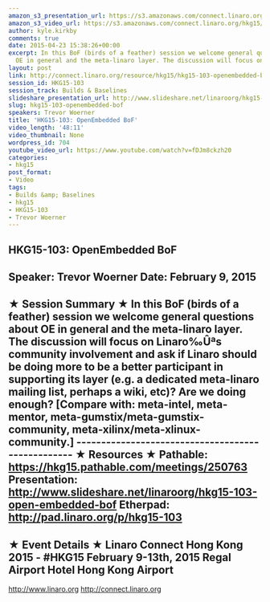 ```yaml
---
amazon_s3_presentation_url: https://s3.amazonaws.com/connect.linaro.org/hkg15/Videos/02-09-Monday/HKG15-103.pdf
amazon_s3_video_url: https://s3.amazonaws.com/connect.linaro.org/hkg15/Videos/02-09-Monday/HKG15-103+OpenEmbedded+BoF.mp4
author: kyle.kirkby
comments: true
date: 2015-04-23 15:38:26+00:00
excerpt: In this BoF (birds of a feather) session we welcome general questions about
  OE in general and the meta-linaro layer. The discussion will focus on Linaro
layout: post
link: http://connect.linaro.org/resource/hkg15/hkg15-103-openembedded-bof/
session_id: HKG15-103
session_track: Builds & Baselines
slideshare_presentation_url: http://www.slideshare.net/linaroorg/hkg15-103-open-embedded-bof
slug: hkg15-103-openembedded-bof
speakers: Trevor Woerner
title: 'HKG15-103: OpenEmbedded BoF'
video_length: '48:11'
video_thumbnail: None
wordpress_id: 704
youtube_video_url: https://www.youtube.com/watch?v=fDJm8ckzh20
categories:
- hkg15
post_format:
- Video
tags:
- Builds &amp; Baselines
- hkg15
- HKG15-103
- Trevor Woerner
---
```


HKG15-103: OpenEmbedded BoF 
--------------------------------------------------- 
Speaker: Trevor Woerner 
Date: February 9, 2015 
--------------------------------------------------- 
★ Session Summary ★ 
In this BoF (birds of a feather) session we welcome general questions about OE in general and the meta-linaro layer. The discussion will focus on Linaro‰Ûªs community involvement and ask if Linaro should be doing more to be a better participant in supporting its layer (e.g. a dedicated meta-linaro mailing list, perhaps a wiki, etc)? Are we doing enough? [Compare with: meta-intel, meta-mentor, meta-gumstix/meta-gumstix-community, meta-xilinx/meta-xlinux-community.] -------------------------------------------------- 
★ Resources ★ 
Pathable: https://hkg15.pathable.com/meetings/250763 
Presentation:  http://www.slideshare.net/linaroorg/hkg15-103-open-embedded-bof
Etherpad: http://pad.linaro.org/p/hkg15-103 
--------------------------------------------------- 
★ Event Details ★ 
Linaro Connect Hong Kong 2015 - #HKG15 
February 9-13th, 2015 
Regal Airport Hotel Hong Kong Airport 
--------------------------------------------------- 
http://www.linaro.org 
http://connect.linaro.org

